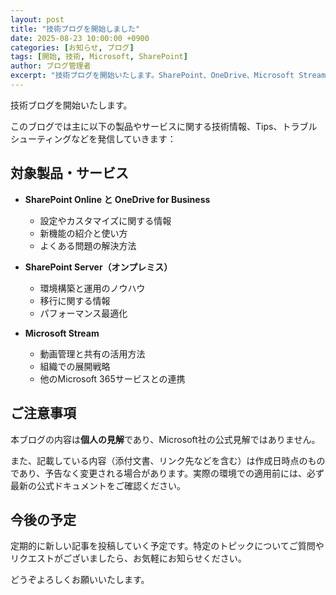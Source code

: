 ```yaml
---
layout: post
title: "技術ブログを開始しました"
date: 2025-08-23 10:00:00 +0900
categories: [お知らせ, ブログ]
tags: [開始, 技術, Microsoft, SharePoint]
author: ブログ管理者
excerpt: "技術ブログを開始いたします。SharePoint、OneDrive、Microsoft Streamに関する情報を発信していく予定です。"
---
```


技術ブログを開始いたします。

このブログでは主に以下の製品やサービスに関する技術情報、Tips、トラブルシューティングなどを発信していきます：

## 対象製品・サービス

- **SharePoint Online と OneDrive for Business**
  - 設定やカスタマイズに関する情報
  - 新機能の紹介と使い方
  - よくある問題の解決方法

- **SharePoint Server（オンプレミス）**
  - 環境構築と運用のノウハウ
  - 移行に関する情報
  - パフォーマンス最適化

- **Microsoft Stream**
  - 動画管理と共有の活用方法
  - 組織での展開戦略
  - 他のMicrosoft 365サービスとの連携

## ご注意事項

本ブログの内容は**個人の見解**であり、Microsoft社の公式見解ではありません。

また、記載している内容（添付文書、リンク先などを含む）は作成日時点のものであり、予告なく変更される場合があります。実際の環境での適用前には、必ず最新の公式ドキュメントをご確認ください。

## 今後の予定

定期的に新しい記事を投稿していく予定です。特定のトピックについてご質問やリクエストがございましたら、お気軽にお知らせください。

どうぞよろしくお願いいたします。

